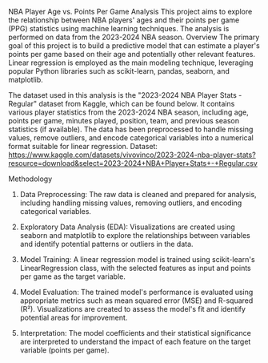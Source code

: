 NBA Player Age vs. Points Per Game Analysis
This project aims to explore the relationship between NBA players' ages and their points per game (PPG) statistics using machine learning techniques. The analysis is performed on data from the 2023-2024 NBA season.
Overview
The primary goal of this project is to build a predictive model that can estimate a player's points per game based on their age and potentially other relevant features. Linear regression is employed as the main modeling technique, leveraging popular Python libraries such as scikit-learn, pandas, seaborn, and matplotlib.


The dataset used in this analysis is the "2023-2024 NBA Player Stats - Regular" dataset from Kaggle, which can be found below. It contains various player statistics from the 2023-2024 NBA season, including age, points per game, minutes played, position, team, and previous season statistics (if available). The data has been preprocessed to handle missing values, remove outliers, and encode categorical variables into a numerical format suitable for linear regression.
Dataset: https://www.kaggle.com/datasets/vivovinco/2023-2024-nba-player-stats?resource=download&select=2023-2024+NBA+Player+Stats+-+Regular.csv

Methodology
1. Data Preprocessing: The raw data is cleaned and prepared for analysis, including handling missing values, removing outliers, and encoding categorical variables.

2. Exploratory Data Analysis (EDA): Visualizations are created using seaborn and matplotlib to explore the relationships between variables and identify potential patterns or outliers in the data.

3. Model Training: A linear regression model is trained using scikit-learn's LinearRegression class, with the selected features as input and points per game as the target variable.

4. Model Evaluation: The trained model's performance is evaluated using appropriate metrics such as mean squared error (MSE) and R-squared (R²). Visualizations are created to assess the model's fit and identify potential areas for improvement.

5. Interpretation: The model coefficients and their statistical significance are interpreted to understand the impact of each feature on the target variable (points per game).
